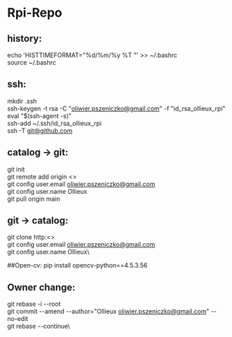 # Rpi-Repo

## history:
echo 'HISTTIMEFORMAT="%d/%m/%y %T "' >> ~/.bashrc\
source ~/.bashrc

## ssh:
mkdir .ssh\
ssh-keygen -t rsa -C "oliwier.pszeniczko@gmail.com" -f "id_rsa_ollieux_rpi"\
eval "$(ssh-agent -s)"\
ssh-add ~/.ssh/id_rsa_ollieux_rpi\
ssh -T git@github.com

## catalog -> git:
git init\
git remote add origin <>\
git config user.email oliwier.pszeniczko@gmail.com\
git config user.name Ollieux\
git pull origin main

## git -> catalog:
git clone http:<>\
git config user.email oliwier.pszeniczko@gmail.com\
git config user.name Ollieux\

##Open-cv:
pip install opencv-python==4.5.3.56

## Owner change:
git rebase -i --root\
git commit --amend --author="Ollieux <oliwier.pszeniczko@gmail.com>" --no-edit\
git rebase --continue\

